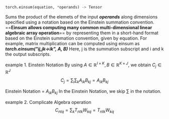```python
torch.einsum(equation, *operands) -> Tensor
```

Sums the product of the elemets of the input ***operands*** along dimensions specified using a notation based on the Einstein summation convention. ==**Einsum allows computing many common multi-dimensional linear algebraic array operation**== by representing them in a short-hand format based on the Einstein summation convention, given by equation. For example, matrix multiplication can be computed using einsum as ***torch.einsum("ij,jk->ik", A, B)*** Here, j is the summation subscript and i and k the output subscripts.

example 1. Einstein Notation
By using $A \in \mathbb{R}^{I \times K}, B \in \mathbb{R}^{K \times J}$, we obtain $C_j \in \mathbb{R}^J$ 
$$C_j = \sum_i\sum_kA_{ik}B_{kj}=A_{ik}B_{kj}$$

Einstein Notation = $A_{ik}B_{kj}$
In the Einstein Notation, we skip $\sum$ in the notation. 

example 2. Complicate Algebra operation
$$C_{ntq}=\sum_kT_{ntk}W_{kq}=T_{ntk}W_{kq}$$
